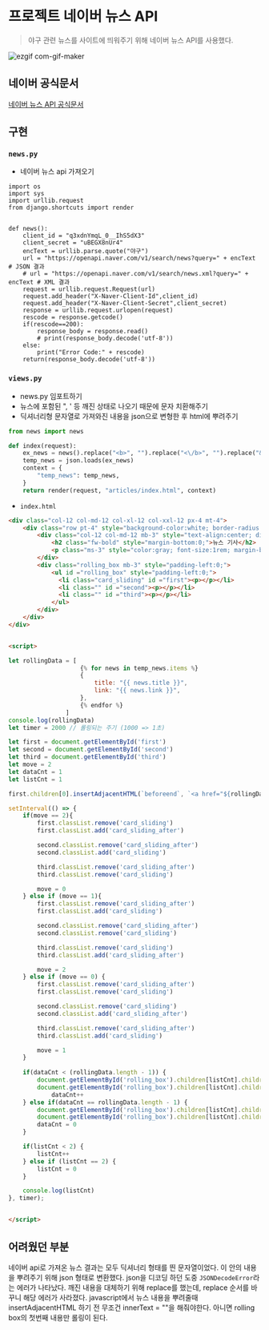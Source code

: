 # 프로젝트 네이버 뉴스 API
> 야구 관련 뉴스를 사이트에 띄워주기 위해 네이버 뉴스 API를 사용했다.

![ezgif com-gif-maker](https://user-images.githubusercontent.com/74820869/203451013-60a277ae-174f-4112-9cec-8f516d3077ce.gif)

## 네이버 공식문서
[네이버 뉴스 API 공식문서](https://developers.naver.com/docs/serviceapi/search/news/news.md)

## 구현
### `news.py`
- 네이버 뉴스 api 가져오기
```pyhon
import os
import sys
import urllib.request
from django.shortcuts import render


def news():
    client_id = "q3xdnYmqL_0__IhS5dX3"
    client_secret = "uBEGX8nUr4"
    encText = urllib.parse.quote("야구")
    url = "https://openapi.naver.com/v1/search/news?query=" + encText # JSON 결과
    # url = "https://openapi.naver.com/v1/search/news.xml?query=" + encText # XML 결과
    request = urllib.request.Request(url)
    request.add_header("X-Naver-Client-Id",client_id)
    request.add_header("X-Naver-Client-Secret",client_secret)
    response = urllib.request.urlopen(request)
    rescode = response.getcode()
    if(rescode==200):
        response_body = response.read()
        # print(response_body.decode('utf-8'))
    else:
        print("Error Code:" + rescode)
    return(response_body.decode('utf-8'))
```

### `views.py`
- news.py 임포트하기
- 뉴스에 포함된 ", ' 등 깨진 상태로 나오기 때문에 문자 치환해주기
- 딕셔너리형 문자열로 가져와진 내용을 json으로 변형한 후 html에 뿌려주기

```python
from news import news

def index(request):
    ex_news = news().replace("<b>", "").replace("<\/b>", "").replace("&quot;", "'").replace("&apos;", "'")
    temp_news = json.loads(ex_news)
    context = {
        "temp_news": temp_news,
    }
    return render(request, "articles/index.html", context)
```

- `index.html`
```html
<div class="col-12 col-md-12 col-xl-12 col-xxl-12 px-4 mt-4">
    <div class="row pt-4" style="background-color:white; border-radius:10px; overflow:hidden; height:100%;">
        <div class="col-12 col-md-12 mb-3" style="text-align:center; display:flex; flex-direction:row; align-items:center;">
            <h2 class="fw-bold" style="margin-bottom:0;">뉴스 기사</h2>
            <p class="ms-3" style="color:gray; font-size:1rem; margin-bottom:0;">최신 뉴스를 확인해보세요📰</p>
        </div>
        <div class="rolling_box mb-3" style="padding-left:0;">
            <ul id ="rolling_box" style="padding-left:0;">
              <li class="card_sliding" id ="first"><p></p></li>
              <li class="" id ="second"><p></p></li>
              <li class="" id ="third"><p></p></li>
            </ul>
        </div>
    </div>
</div>


<script>

let rollingData = [
                    {% for news in temp_news.items %}
                    {
                        title: "{{ news.title }}",
                        link: "{{ news.link }}",
                    },
                    {% endfor %}
                ]
console.log(rollingData)
let timer = 2000 // 롤링되는 주기 (1000 => 1초)

let first = document.getElementById('first')
let second = document.getElementById('second')
let third = document.getElementById('third')
let move = 2
let dataCnt = 1
let listCnt = 1

first.children[0].insertAdjacentHTML(`beforeend`, `<a href="${rollingData[0].link}">${rollingData[0].title}</a>`)

setInterval(() => {
    if(move == 2){
        first.classList.remove('card_sliding')
        first.classList.add('card_sliding_after')

        second.classList.remove('card_sliding_after')
        second.classList.add('card_sliding')

        third.classList.remove('card_sliding_after')
        third.classList.remove('card_sliding')

        move = 0
    } else if (move == 1){
        first.classList.remove('card_sliding_after')
        first.classList.add('card_sliding')

        second.classList.remove('card_sliding_after')
        second.classList.remove('card_sliding')

        third.classList.remove('card_sliding')
        third.classList.add('card_sliding_after')

        move = 2
    } else if (move == 0) {
        first.classList.remove('card_sliding_after')
        first.classList.remove('card_sliding')

        second.classList.remove('card_sliding')
        second.classList.add('card_sliding_after')

        third.classList.remove('card_sliding_after')
        third.classList.add('card_sliding')

        move = 1
    }
    
    if(dataCnt < (rollingData.length - 1)) {
        document.getElementById('rolling_box').children[listCnt].children[0].innerText = ""
        document.getElementById('rolling_box').children[listCnt].children[0].insertAdjacentHTML(`beforeend`, `<a href="${rollingData[dataCnt].link}">${rollingData[dataCnt].title}</a>`)
            dataCnt++
    } else if(dataCnt == rollingData.length - 1) {
        document.getElementById('rolling_box').children[listCnt].children[0].innerText = ""
        document.getElementById('rolling_box').children[listCnt].children[0].insertAdjacentHTML(`beforeend`, `<a href="${rollingData[dataCnt].link}">${rollingData[dataCnt].title}</a>`)
        dataCnt = 0
    }

    if(listCnt < 2) {
        listCnt++
    } else if (listCnt == 2) {
        listCnt = 0
    }

    console.log(listCnt)
}, timer);


</script>
```

## 어려웠던 부분
네이버 api로 가져온 뉴스 결과는 모두 딕셔너리 형태를 띈 문자열이었다. 이 안의 내용을 뿌려주기 위해 json 형태로 변환했다.
json을 디코딩 하던 도중 `JSONDecodeError`라는 에러가 나타났다. 깨진 내용을 대체하기 위해 replace를 했는데, replace 순서를 바꾸니 해당 에러가 사라졌다.
javascript에서 뉴스 내용을 뿌려줄때 insertAdjacentHTML 하기 전 무조건 innerText = ""을 해줘야한다. 아니면 rolling box의 첫번째 내용만 롤링이 된다.